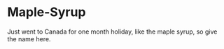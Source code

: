 # Maple-Syrup
Just went to Canada for one month holiday, like the maple syrup, so give the name here.
